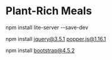 # Plant-Rich Meals

npm install lite-server --save-dev

npm install jquery@3.5.1 popper.js@1.16.1

npm install bootstrap@4.5.2
